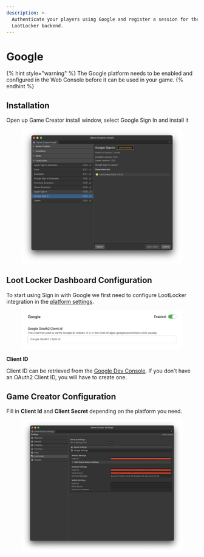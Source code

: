 ```yaml
---
description: >-
  Authenticate your players using Google and register a session for them on the
  LootLocker backend.
---
```


# Google

{% hint style="warning" %}
The Google platform needs to be enabled and configured in the Web Console before it can be used in your game.
{% endhint %}

## Installation

Open up Game Creator install window, select Google Sign In and install it

<figure><img src="../../../.gitbook/assets/image (1).png" alt=""><figcaption></figcaption></figure>

## Loot Locker Dashboard Configuration

To start using Sign in with Google we first need to configure LootLocker integration in the [platform settings](https://console.lootlocker.com/settings/platforms/google\_sign\_in).

<figure><img src="../../../.gitbook/assets/image (37).png" alt=""><figcaption></figcaption></figure>

**Client ID**

Client ID can be retrieved from the [Google Dev Console](https://console.cloud.google.com/apis/credentials). If you don't have an OAuth2 Client ID, you will have to create one.



## Game Creator Configuration

Fill in **Client Id** and **Client Secret** depending on the platform you need.

<figure><img src="../../../.gitbook/assets/image (2).png" alt=""><figcaption></figcaption></figure>
